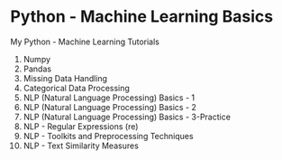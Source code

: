 # Python - Machine Learning Basics
My Python - Machine Learning Tutorials
1. Numpy
2. Pandas
3. Missing Data Handling
4. Categorical Data Processing
5. NLP (Natural Language Processing) Basics - 1
6. NLP (Natural Language Processing) Basics - 2
7. NLP (Natural Language Processing) Basics - 3-Practice
8. NLP - Regular Expressions (re)
9. NLP - Toolkits and Preprocessing Techniques
10. NLP - Text Similarity Measures
